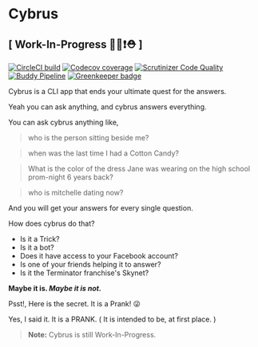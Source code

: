 # Cybrus

## [ Work-In-Progress 👨‍💻❗⛑ ]

[![CircleCI build](https://img.shields.io/circleci/project/github/CybrusAI/cybrus-cli.svg?style=flat-square&label=CircleCI%20build)](https://circleci.com/gh/CybrusAI/cybrus-cli)
[![Codecov coverage](https://img.shields.io/codecov/c/github/CybrusAI/cybrus-cli/development.svg?style=flat-square&label=Codecov%20coverage)](https://codecov.io/gh/CybrusAI/cybrus-cli)
[![Scrutinizer Code Quality](https://img.shields.io/scrutinizer/g/CybrusAI/cybrus-cli.svg?style=flat-square&label=Scrutinizer%20Code%20Quality)](https://scrutinizer-ci.com/g/CybrusAI/cybrus-cli/?branch=development)
[![Buddy Pipeline](https://app.buddy.works/cybrus-ai/cybrus-cli/pipelines/pipeline/55186/badge.svg?token=9121062b234afbfe193cc2b7f82c901f9c1f1358203ad1b3d95af22ac2d2445c "buddy pipeline")](https://app.buddy.works/cybrus-ai/cybrus-cli/pipelines/pipeline/55186)
[![Greenkeeper badge](https://img.shields.io/badge/Greenkeeper-enabled-brightgreen.svg?style=flat-square)](https://greenkeeper.io/)


Cybrus is a CLI app that ends your ultimate quest for the answers.

Yeah you can ask anything, and cybrus answers everything.

You can ask cybrus anything like,

> who is the person sitting beside me?

> when was the last time I had a Cotton Candy?

> What is the color of the dress Jane was wearing on the high school prom-night 6 years back?

> who is mitchelle dating now?

And you will get your answers for every single question.

How does cybrus do that?

- Is it a Trick?
- Is it a bot?
- Does it have access to your Facebook account?
- Is one of your friends helping it to answer?
- Is it the Terminator franchise's Skynet?

**Maybe it is. _Maybe it is not._**

Psst!, Here is the secret. It is a Prank! 😜

Yes, I said it. It is a PRANK. ( It is intended to be, at first place. )

> **Note:** Cybrus is still Work-In-Progress.
